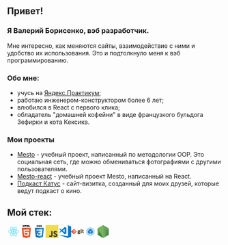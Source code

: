 ## Привет! 

### Я Валерий Борисенко, вэб разработчик.

Мне интересно, как меняются сайты, взаимодействие с ними и удобство их использования. Это и подтолкнуло меня к вэб программированию. 

### Обо мне: 
- учусь на [Яндекс.Практикум](https://praktikum.yandex.ru/web "Яндекс.Практикум");
- работаю инженером-конструктором более 6 лет;
- влюбился в React c первого клика;
- обладатель "домашней кофейни" в виде французкого бульдога Зефирки и кота Кексика.

### Мои проекты

- [Mesto](https://valeriiborisenko.github.io/mesto/) - учебный проект, написанный по методологии OOP. Это социальная сеть, где можно обмениваться фотографиями с другими пользователями.
- [Mesto-react](https://valeriiborisenko.github.io/mesto-react/) - учебный проект Mesto, написанный на React. 
- [Подкаст Катус](https://valeriiborisenko.github.io/Kaktus/) - сайт-визитка, созданный для моих друзей, которые ведут подкаст о кино.

## Мой стек: ##
<p>
  <img align="left" alt="React" width="30px" src="https://raw.githubusercontent.com/github/explore/80688e429a7d4ef2fca1e82350fe8e3517d3494d/topics/react/react.png" />
  <img align="left" alt="HTML5" width="30px" src="https://raw.githubusercontent.com/github/explore/80688e429a7d4ef2fca1e82350fe8e3517d3494d/topics/html/html.png" />
  <img align="left" alt="CSS3" width="30px" src="https://raw.githubusercontent.com/github/explore/80688e429a7d4ef2fca1e82350fe8e3517d3494d/topics/css/css.png" />
  <img align="left" alt="JavaScript" width="30px" src="https://raw.githubusercontent.com/github/explore/80688e429a7d4ef2fca1e82350fe8e3517d3494d/topics/javascript/javascript.png" />
  <img align="left" alt="Visual Studio Code" width="30px" src="https://raw.githubusercontent.com/github/explore/80688e429a7d4ef2fca1e82350fe8e3517d3494d/topics/visual-studio-code/visual-studio-code.png" />
  <img align="left" alt="Git" width="30px" src="https://raw.githubusercontent.com/github/explore/80688e429a7d4ef2fca1e82350fe8e3517d3494d/topics/git/git.png" />
  <img align="left" alt="Webpack" width="30px" src="https://raw.githubusercontent.com/github/explore/80688e429a7d4ef2fca1e82350fe8e3517d3494d/topics/webpack/webpack.png" />
  <img align="left" alt="Node.js" width="30px" src="https://raw.githubusercontent.com/github/explore/80688e429a7d4ef2fca1e82350fe8e3517d3494d/topics/nodejs/nodejs.png" />
</p>
</br>
